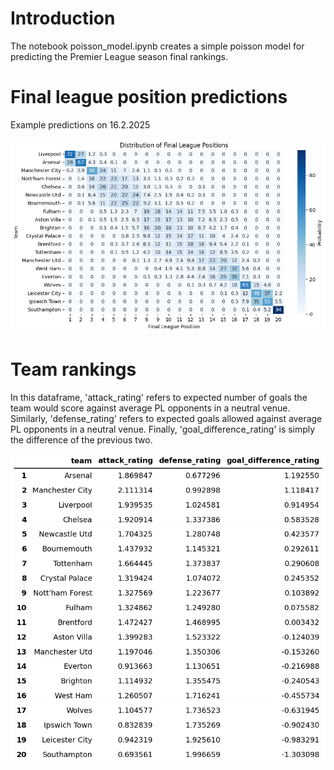 # Introduction

The notebook poisson_model.ipynb creates a simple poisson model for predicting the Premier League season final rankings. 

# Final league position predictions

Example predictions on 16.2.2025

![Projected final league table](./league_distribution.png)

# Team rankings

In this dataframe, 'attack_rating' refers to expected number of goals the team would score against average PL opponents in a neutral venue. Similarly, 'defense_rating' refers to expected goals allowed against average PL opponents in a neutral venue. Finally, 'goal_difference_rating' is simply the difference of the previous two.

![Dataframe of team ratings.](./ratings.png)